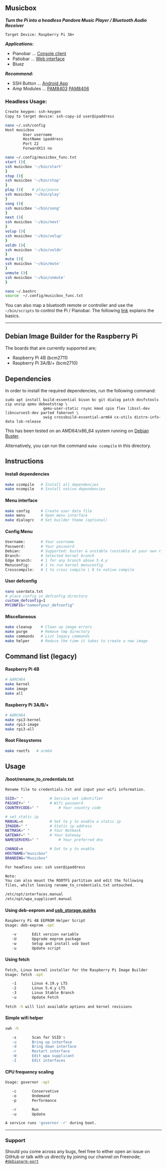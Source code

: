 ## Musicbox

***Turn the Pi into a headless Pandora Music Player / Bluetooth Audio Receiver***

`Target Device: Raspberry Pi 3A+`

***Applications:***
* Pianobar ... [Console client](https://github.com/PromyLOPh/pianobar)
* Patiobar ... [Web interface](https://github.com/pyavitz/Patiobar)
* Bluez

***Recommend:***
* SSH Button ... [Android App](https://play.google.com/store/apps/details?id=com.pd7l.sshbutton&hl=en_US)
* Amp Modules ... [PAM8403](https://www.amazon.com/PAM8403-Channel-Digital-Amplifier-Potentionmeter/dp/B01MYTZGYM) [PAM8406](https://www.ebay.com/itm/Amplifier-Board-Class-D-Audio-5W-5W-Module-Dual-Channel-PAM8406-DIY-Stereo-Mini/313153265326?_trkparms=aid%3D777001%26algo%3DDISCO.FEED%26ao%3D1%26asc%3D225074%26meid%3D56ccad57a0b3470196bc7664442aad56%26pid%3D100651%26rk%3D1%26rkt%3D1%26mehot%3Dnone%26itm%3D313153265326%26pmt%3D1%26noa%3D1%26pg%3D2380057%26algv%3DPersonalizedTopicsRefactor%26brand%3D&_trksid=p2380057.c100651.m4497&_trkparms=pageci%3A7e3b7455-d363-11ea-ac52-ae0bcbae8747%7Cparentrq%3Aa65578871730a45e5bf83bf0ffd9ca44%7Ciid%3A1)

### Headless Usage:
```sh
Create keygen: ssh-keygen
Copy to target device: ssh-copy-id user@ipaddress
```
```sh
nano ~/.ssh/config
Host musicbox
        User username
        HostName ipaddress
        Port 22
        ForwardX11 no
```
```sh
nano ~/.config/musicbox_func.txt
start (){
ssh musicbox '~/bin/start'
}
stop (){
ssh musicbox '~/bin/stop'
}
play (){    # play/pause
ssh musicbox '~/bin/play'
}
song (){
ssh musicbox '~/bin/song'
}
next (){
ssh musicbox '~/bin/next'
}
volup (){
ssh musicbox '~/bin/volup'
}
voldn (){
ssh musicbox '~/bin/voldn'
}
mute (){
ssh musicbox '~/bin/mute'
}
unmute (){
ssh musicbox '~/bin/unmute'
}
```
```sh
nano ~/.bashrc
source  ~/.config/musicbox_func.txt
```
You can also map a bluetooth remote or controller and use the `~/bin/scripts` to control the Pi / Pianobar.
The following [link](https://raspberry-valley.azurewebsites.net/Map-Bluetooth-Controller-using-Python/) explains the basics.

---

## Debian Image Builder for the Raspberry Pi 

The boards that are currently supported are;
* Raspberry Pi 4B (bcm2711)
* Raspberry Pi 3A/B/+ (bcm2710)

## Dependencies

In order to install the required dependencies, run the following command:

```
sudo apt install build-essential bison bc git dialog patch dosfstools zip unzip qemu debootstrap \
                 qemu-user-static rsync kmod cpio flex libssl-dev libncurses5-dev parted fakeroot \
                 swig crossbuild-essential-arm64 cx-utils distro-info-data lsb-release
```

This has been tested on an AMD64/x86_64 system running on [Debian Buster](https://www.debian.org/releases/buster/debian-installer/).

Alternatively, you can run the command `make ccompile` in this directory.

## Instructions

#### Install dependencies

```sh
make ccompile	# Install all dependencies
make ncompile	# Install native dependencies
```

#### Menu interface

```sh
make config     # Create user data file
make menu       # Open menu interface
make dialogrc   # Set builder theme (optional)
```
#### Config Menu

```sh
Username:       # Your username
Password:       # Your password
Debian:         # Supported: buster & unstable (unstable at your own risk)
Branch:         # Selected kernel branch
Edge Branch:    # 1 for any branch above 5.4.y
Menuconfig:     # 1 to run kernel menuconfig
Crosscompile:   # 1 to cross compile | 0 to native compile
```
#### User defconfig

```sh
nano userdata.txt
# place config in defconfig directory
custom_defconfig=1
MYCONFIG="nameofyour_defconfig"
```
#### Miscellaneous

```sh
make cleanup    # Clean up image errors
make purge      # Remove tmp directory
make commands   # List legacy commands
make helper     # Reduce the time it takes to create a new image
```

## Command list (legacy)

#### Raspberry Pi 4B

```sh
# AARCH64
make kernel
make image
make all
```

#### Raspberry Pi 3A/B/+

```sh
# AARCH64
make rpi3-kernel
make rpi3-image
make rpi3-all
```
#### Root Filesystems

```sh
make rootfs   # arm64
```

## Usage
#### /boot/rename_to_credentials.txt
```sh
Rename file to credentials.txt and input your wifi information.

SSID=" "			# Service set identifier
PASSKEY=" "			# Wifi password
COUNTRYCODE=" "			# Your country code

# set static ip
MANUAL=n			# Set to y to enable a static ip
IPADDR=" "			# Static ip address
NETMASK=" "			# Your Netmask
GATEWAY=" "			# Your Gateway
NAMESERVERS=" "			# Your preferred dns

CHANGE=n			# Set to y to enable
HOSTNAME="musicbox"
BRANDING="Musicbox"

For headless use: ssh user@ipaddress

Note:
You can also mount the ROOTFS partition and edit the following
files, whilst leaving rename_to_credentials.txt untouched.

/etc/opt/interfaces.manual
/etc/opt/wpa_supplicant.manual
```

#### Using deb-eeprom and [usb_storage.quirks](https://github.com/pyavitz/rpi-img-builder/issues/17)

```sh
Raspberry Pi 4B EEPROM Helper Script
Usage: deb-eeprom -opt

   -v       Edit version variable
   -U       Upgrade eeprom package
   -w       Setup and install usb boot
   -u       Update script

```

#### Using fetch
```sh
Fetch, Linux kernel installer for the Raspberry Pi Image Builder
Usage: fetch -opt

   -1	    Linux 4.19.y LTS
   -2       Linux 5.4.y LTS
   -3       Linux Stable Branch
   -u       Update Fetch
   
fetch -h will list available options and kernel revisions
```
#### Simple wifi helper
```sh
swh -h

   -s       Scan for SSID's
   -u       Bring up interface
   -d       Bring down interface
   -r       Restart interface
   -W       Edit wpa supplicant
   -I       Edit interfaces
```
#### CPU frequency scaling
```sh
Usage: governor -opt

   -c       Conservative
   -o       Ondemand
   -p       Performance

   -r       Run
   -u       Update

A service runs 'governor -r' during boot.
```

---

### Support

Should you come across any bugs, feel free to either open an issue on GitHub or talk with us directly by joining our channel on Freenode; [`#debianarm-port`](irc://irc.freenode.net/#debianarm-port)
